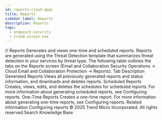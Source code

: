 ```yaml
---
id: reports-cloud-apps
title: Reports
sidebar_label: Reports
description: Reports
tags:
  - endpoint-security
  - trend-vision-one
---
```


/*<![CDATA[*/ $('#title').html($('meta[name=map-description]').attr('content')); /*]]>*/ Reports Generates and views one-time and scheduled reports. Reports are generated using the Threat Detection template that summarizes threat detection in your services by threat type. The following table outlines the tabs on the Reports screen (Email and Collaboration Security Operations → Cloud Email and Collaboration Protection → Reports). Tab Description Generated Reports Views all previously generated reports and status information, and downloads and deletes reports. Scheduled Reports Creates, views, edits, and deletes the schedules for scheduled reports. For more information about generating scheduled reports, see Configuring reports. One-Time Reports Creates a one-time report. For more information about generating one-time reports, see Configuring reports. Related information Configuring reports © 2025 Trend Micro Incorporated. All rights reserved.Search Knowledge Base